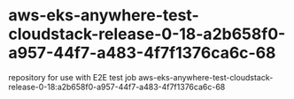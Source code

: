 # aws-eks-anywhere-test-cloudstack-release-0-18-a2b658f0-a957-44f7-a483-4f7f1376ca6c-68
repository for use with E2E test job aws-eks-anywhere-test-cloudstack-release-0-18:a2b658f0-a957-44f7-a483-4f7f1376ca6c-68
